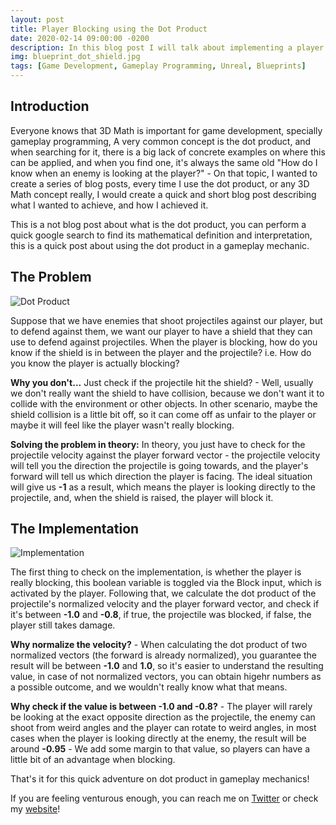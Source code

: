```yaml
---
layout: post
title: Player Blocking using the Dot Product
date: 2020-02-14 09:00:00 -0200
description: In this blog post I will talk about implementing a player blocking using the dot product.
img: blueprint_dot_shield.jpg
tags: [Game Development, Gameplay Programming, Unreal, Blueprints]
---
```


## Introduction

Everyone knows that 3D Math is important for game development, specially gameplay programming, A very common concept is the dot product, and when searching for it, there is a big lack of concrete examples on where this can be applied, and when you find one, it's always the same old "How do I know when an enemy is looking at the player?" - On that topic, I wanted to create a series of blog posts, every time I use the dot product, or any 3D Math concept really, I would create a quick and short blog post describing what I wanted to achieve, and how I achieved it.

This is a not blog post about what is the dot product, you can perform a quick google search to find its mathematical definition and interpretation, this is a quick post about using the dot product in a gameplay mechanic.

## The Problem

![Dot Product]({{site.baseurl}}/assets/img/dot_product_yhis.png)

Suppose that we have enemies that shoot projectiles against our player, but to defend against them, we want our player to have a shield that they can use to defend against projectiles. When the player is blocking, how do you know if the shield is in between the player and the projectile? i.e. How do you know the player is actually blocking?

**Why you don't...** Just check if the projectile hit the shield? - Well, usually we don't really want the shield to have collision, because we don't want it to collide with the environment or other objects. In other scenario, maybe the shield collision is a little bit off, so it can come off as unfair to the player or maybe it will feel like the player wasn't really blocking.

**Solving the problem in theory:** In theory, you just have to check for the projectile velocity against the player forward vector - the projectile velocity will tell you the direction the projectile is going towards, and the player's forward will tell us which direction the player is facing. The ideal situation will give us **-1** as a result, which means the player is looking directly to the projectile, and, when the shield is raised, the player will block it.

## The Implementation

![Implementation]({{site.baseurl}}/assets/img/blueprint_dot_shield.jpg)

The first thing to check on the implementation, is whether the player is really blocking, this boolean variable is toggled via the Block input, which is activated by the player. Following that, we calculate the dot product of the projectile's normalized velocity and the player forward vector, and check if it's between **-1.0** and **-0.8**, if true, the projectile was blocked, if false, the player still takes damage.

**Why normalize the velocity?** - When calculating the dot product of two normalized vectors (the forward is already normalized), you guarantee the result will be between **-1.0** and **1.0**, so it's easier to understand the resulting value, in case of not normalized vectors, you can obtain higehr numbers as a possible outcome, and we wouldn't really know what that means.

**Why check if the value is between -1.0 and -0.8?** - The player will rarely be looking at the exact opposite direction as the projectile, the enemy can shoot from weird angles and the player can rotate to weird angles, in most cases when the player is looking directly at the enemy, the result will be around **-0.95** - We add some margin to that value, so players can have a little bit of an advantage when blocking.

That's it for this quick adventure on dot product in gameplay mechanics!

If you are feeling venturous enough, you can reach me on [Twitter](http://twitter.com/guilhermepo2) or check my [website](http://gueepo.me/)!
